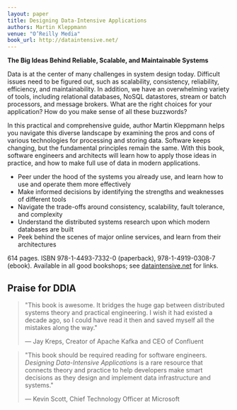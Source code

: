 ```yaml
---
layout: paper
title: Designing Data-Intensive Applications
authors: Martin Kleppmann
venue: "O’Reilly Media"
book_url: http://dataintensive.net/
---
```


**The Big Ideas Behind Reliable, Scalable, and Maintainable Systems** 

Data is at the center of many challenges in system design today. Difficult issues need to be figured
out, such as scalability, consistency, reliability, efficiency, and maintainability. In addition, we
have an overwhelming variety of tools, including relational databases, NoSQL datastores, stream or
batch processors, and message brokers. What are the right choices for your application? How do you
make sense of all these buzzwords?

In this practical and comprehensive guide, author Martin Kleppmann helps you navigate this diverse
landscape by examining the pros and cons of various technologies for processing and storing data.
Software keeps changing, but the fundamental principles remain the same. With this book, software
engineers and architects will learn how to apply those ideas in practice, and how to make full use
of data in modern applications.

* Peer under the hood of the systems you already use, and learn how to use and operate them more effectively
* Make informed decisions by identifying the strengths and weaknesses of different tools
* Navigate the trade-offs around consistency, scalability, fault tolerance, and complexity
* Understand the distributed systems research upon which modern databases are built
* Peek behind the scenes of major online services, and learn from their architectures

614 pages. ISBN 978-1-4493-7332-0 (paperback), 978-1-4919-0308-7 (ebook).
Available in all good bookshops; see [dataintensive.net](http://dataintensive.net/buy.html) for links.

Praise for DDIA
---------------

> "This book is awesome. It bridges the huge gap between distributed systems theory and practical
> engineering. I wish it had existed a decade ago, so I could have read it then and saved myself all
> the mistakes along the way."
> 
> — Jay Kreps, Creator of Apache Kafka and CEO of Confluent

> "This book should be required reading for software engineers. *Designing Data-Intensive
> Applications* is a rare resource that connects theory and practice to help developers make smart
> decisions as they design and implement data infrastructure and systems."
> 
> — Kevin Scott, Chief Technology Officer at Microsoft
